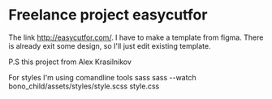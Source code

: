 # Freelance project easycutfor
The link http://easycutfor.com/. I have to make a template from figma. There is already exit some design, so I'll just edit existing template.

P.S this project from Alex Krasilnikov

For styles I'm using comandline tools sass
sass --watch bono_child/assets/styles/style.scss style.css
